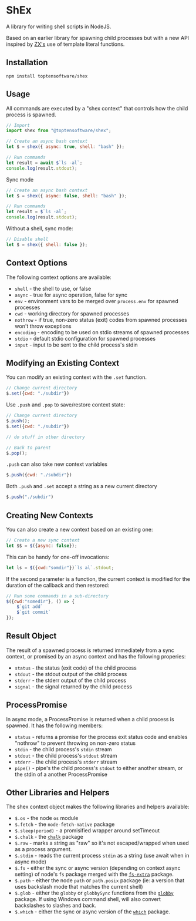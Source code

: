 # ShEx

A library for writing shell scripts in NodeJS.

Based on an earlier library for spawning child processes but
with a new API inspired by [ZX's](https://google.github.io/zx/) use 
of template literal functions.

## Installation

`npm install toptensoftware/shex`

## Usage

All commands are executed by a "shex context" that controls
how the child process is spawned.

```js
// Import
import shex from "@toptensoftware/shex";

// Create an async bash context
let $ = shex({ async: true, shell: "bash" });

// Run commands
let result = await $`ls -al`;
console.log(result.stdout);
```

Sync mode

```js
// Create an async bash context
let $ = shex({ async: false, shell: "bash" });

// Run commands
let result = $`ls -al`;
console.log(result.stdout);
```

Without a shell, sync mode:

```js
// Disable shell
let $ = shex({ shell: false });
```


## Context Options

The following context options are available:

* `shell` - the shell to use, or false
* `async` - true for async operation, false for sync
* `env` - environment vars to be merged over `process.env` for spawned processes
* `cwd` - working directory for spawned processes
* `nothrow` - if true, non-zero status (exit) codes from spawned processes won't throw exceptions
* `encoding` - encoding to be used on stdio streams of spawned processes
* `stdio` - default stdio configuration for spawned processes
* `input` - input to be sent to the child process's stdin


## Modifying an Existing Context

You can modify an existing context with the `.set` function.

```js
// Change current directory
$.set({cwd: "./subdir"})
```

Use `.push` and `.pop` to save/restore context state:

```js
// Change current directory
$.push();
$.set({cwd: "./subdir"})

// do stuff in other directory

// Back to parent
$.pop();
```

`.push` can also take new context variables

```js
$.push({cwd: "./subdir"})
```

Both `.push` and `.set` accept a string as a new current directory

```js
$.push("./subdir")
```

## Creating New Contexts

You can also create a new context based on an existing one:

```js
// Create a new sync context
let $$ = $({async: false});
```

This can be handy for one-off invocations:

```js
let ls = $({cwd:"somdir"})`ls al`.stdout;
```

If the second parameter is a function, the current context is modified
for the duration of the callback and then restored:

```js
// Run some commands in a sub-directory
$({cwd:"somedir"}, () => {
    $`git add`
    $`git commit`
});
```


## Result Object

The result of a spawned process is returned immediately from
a sync context, or promised by an async context and has the 
following properies:

* `status` - the status (exit code) of the child process
* `stdout` - the stdout output of the child process
* `stderr` - the stderr output of the child process
* `signal` - the signal returned by the child process



## ProcessPromise

In async mode, a ProcessPromise is returned when a child
process is spawned.  It has the following members:

* `status` - returns a promise for the process exit status code and 
enables "nothrow" to prevent throwing on non-zero status
* `stdin` - the child process's `stdin` stream
* `stdout` - the child process's `stdout` stream
* `stderr` - the child process's `stderr` stream
* `pipe()` - pipe's the child process's `stdout` to either another stream,
or the stdin of a another ProcessPromise


## Other Libraries and Helpers

The shex context object makes the following libraries and helpers
available:

* `$.os` - the node `os` module
* `$.fetch` - the `node-fetch-native` package
* `$.sleep(period)` - a promisified wrapper around setTimeout
* `$.chalk` - the [`chalk`](https://github.com/chalk/chalk#readme) package
* `$.raw` - marks a string as "raw" so it's not escaped/wrapped when used
as a process argument.
* `$.stdin` - reads the current process `stdin` as a string (use await 
when in async mode)
* `$.fs` - either the sync or async version (depending on context async 
setting) of node's `fs` package merged with the [`fs-extra`](https://github.com/jprichardson/node-fs-extra) package.
* `$.path` - either the node `path` or `path.posix` package (ie: a version
that uses backslash mode that matches the current shell)
* `$.glob` - either the `globby` or `globbySync` functions from the [`globby`](https://github.com/sindresorhus/globby#readme)
package.  If using Windows command shell, will also convert backslashes to 
slashes and back.
* `$.which` - either the sync or async version of the [`which`](https://github.com/npm/node-which#readme) package.
